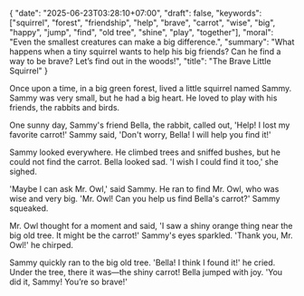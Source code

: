 {
  "date": "2025-06-23T03:28:10+07:00",
  "draft": false,
  "keywords": ["squirrel", "forest", "friendship", "help", "brave", "carrot", "wise", "big", "happy", "jump", "find", "old tree", "shine", "play", "together"],
  "moral": "Even the smallest creatures can make a big difference.",
  "summary": "What happens when a tiny squirrel wants to help his big friends? Can he find a way to be brave? Let’s find out in the woods!",
  "title": "The Brave Little Squirrel"
}

<!-- ![Alt text](https://sdmntprsouthcentralus.oaiusercontent.com/files/00000000-b0a4-61f7-babb-4443e27cebdb/raw?se=2025-06-29T16%3A30%3A19Z&sp=r&sv=2024-08-04&sr=b&scid=10912dbb-d499-52d5-a272-d25e85e3e076&skoid=c953efd6-2ae8-41b4-a6d6-34b1475ac07c&sktid=a48cca56-e6da-484e-a814-9c849652bcb3&skt=2025-06-28T19%3A53%3A20Z&ske=2025-06-29T19%3A53%3A20Z&sks=b&skv=2024-08-04&sig=RHsTsU2PSzqATsWg83xYPbuZ8v41WgLeAfODHenOtLA%3D) -->

Once upon a time, in a big green forest, lived a little squirrel named Sammy. Sammy was very small, but he had a big heart. He loved to play with his friends, the rabbits and birds.

One sunny day, Sammy's friend Bella, the rabbit, called out, 'Help! I lost my favorite carrot!' Sammy said, 'Don't worry, Bella! I will help you find it!'

Sammy looked everywhere. He climbed trees and sniffed bushes, but he could not find the carrot. Bella looked sad. 'I wish I could find it too,' she sighed.

'Maybe I can ask Mr. Owl,' said Sammy. He ran to find Mr. Owl, who was wise and very big. 'Mr. Owl! Can you help us find Bella's carrot?' Sammy squeaked.

Mr. Owl thought for a moment and said, 'I saw a shiny orange thing near the big old tree. It might be the carrot!' Sammy's eyes sparkled. 'Thank you, Mr. Owl!' he chirped.

Sammy quickly ran to the big old tree. 'Bella! I think I found it!' he cried. Under the tree, there it was—the shiny carrot! Bella jumped with joy. 'You did it, Sammy! You’re so brave!'

